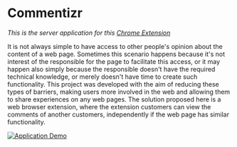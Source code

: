 # Commentizr

*This is the server application for this [Chrome Extension](https://github.com/marcioggs/commentizr-chrome-extension)*

It is not always simple to have access to other people's opinion about the
content of a web page. Sometimes this scenario happens because it's not interest of
the responsible for the page to facilitate this access, or it may happen also simply
because the responsible doesn't have the required technical knowledge, or merely
doesn't have time to create such functionality.
This project was developed with the aim of reducing these types of barriers,
making users more involved in the web and allowing them to share experiences on
any web pages.
The solution proposed here is a web browser extension, where the extension
customers can view the comments of another customers, independently if the web
page has similar functionality.


[![Application Demo](https://github.com/marcioggs/commentizr-chrome-extension/raw/master/github-resources/video.gif)](https://youtu.be/A8ZUE-vvcok)